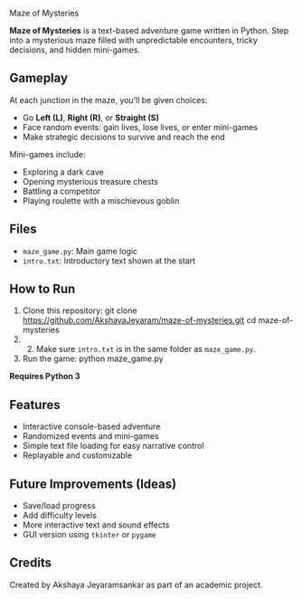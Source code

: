Maze of Mysteries

**Maze of Mysteries** is a text-based adventure game written in Python. Step into a mysterious maze filled with unpredictable encounters, tricky decisions, and hidden mini-games. 

## Gameplay

At each junction in the maze, you’ll be given choices:

- Go **Left (L)**, **Right (R)**, or **Straight (S)**
- Face random events: gain lives, lose lives, or enter mini-games
- Make strategic decisions to survive and reach the end

Mini-games include:
- Exploring a dark cave
- Opening mysterious treasure chests
- Battling a competitor 
- Playing roulette with a mischievous goblin

## Files

- `maze_game.py`: Main game logic
- `intro.txt`: Introductory text shown at the start

## How to Run

1. Clone this repository: git clone https://github.com/AkshayaJeyaram/maze-of-mysteries.git cd maze-of-mysteries
2. 2. Make sure `intro.txt` is in the same folder as `maze_game.py`.
3. Run the game: python maze_game.py

**Requires Python 3**

## Features

- Interactive console-based adventure
- Randomized events and mini-games
- Simple text file loading for easy narrative control
- Replayable and customizable

## Future Improvements (Ideas)

- Save/load progress
- Add difficulty levels
- More interactive text and sound effects
- GUI version using `tkinter` or `pygame`

## Credits

Created by Akshaya Jeyaramsankar as part of an academic project.


